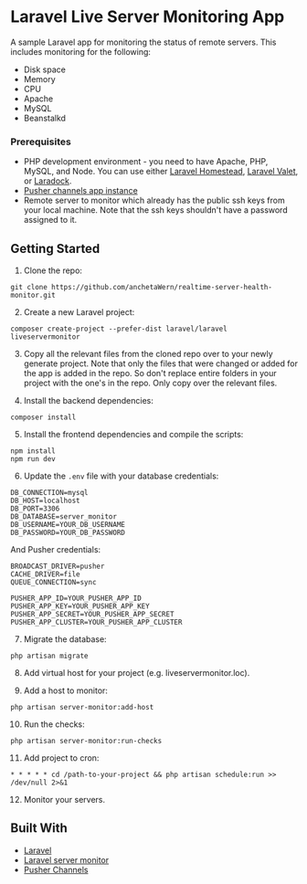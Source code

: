 # Laravel Live Server Monitoring App
A sample Laravel app for monitoring the status of remote servers. This includes monitoring for the following:

- Disk space
- Memory
- CPU
- Apache
- MySQL
- Beanstalkd


### Prerequisites

- PHP development environment - you need to have Apache, PHP, MySQL, and Node. You can use either [Laravel Homestead](https://laravel.com/docs/5.7/homestead), [Laravel Valet](https://laravel.com/docs/5.7/valet), or [Laradock](https://laradock.io/).
- [Pusher channels app instance](https://pusher.com/channels)
- Remote server to monitor which already has the public ssh keys from your local machine. Note that the ssh keys shouldn't have a password assigned to it.


## Getting Started

1. Clone the repo:

```
git clone https://github.com/anchetaWern/realtime-server-health-monitor.git
```


2. Create a new Laravel project:

```
composer create-project --prefer-dist laravel/laravel liveservermonitor
```

3. Copy all the relevant files from the cloned repo over to your newly generate project. Note that only the files that were changed or added for the app is added in the repo. So don't replace entire folders in your project with the one's in the repo. Only copy over the relevant files.

4. Install the backend dependencies:

```
composer install
```

5. Install the frontend dependencies and compile the scripts:

```
npm install
npm run dev
```

6. Update the `.env` file with your database credentials:

```
DB_CONNECTION=mysql
DB_HOST=localhost
DB_PORT=3306
DB_DATABASE=server_monitor
DB_USERNAME=YOUR_DB_USERNAME
DB_PASSWORD=YOUR_DB_PASSWORD
```

And Pusher credentials:


```
BROADCAST_DRIVER=pusher
CACHE_DRIVER=file
QUEUE_CONNECTION=sync

PUSHER_APP_ID=YOUR_PUSHER_APP_ID
PUSHER_APP_KEY=YOUR_PUSHER_APP_KEY
PUSHER_APP_SECRET=YOUR_PUSHER_APP_SECRET
PUSHER_APP_CLUSTER=YOUR_PUSHER_APP_CLUSTER
```

7. Migrate the database:

```
php artisan migrate
```

8. Add virtual host for your project (e.g. liveservermonitor.loc).


9. Add a host to monitor:

```
php artisan server-monitor:add-host
```

10. Run the checks:


```
php artisan server-monitor:run-checks
```


11. Add project to cron:

```
* * * * * cd /path-to-your-project && php artisan schedule:run >> /dev/null 2>&1
```

12. Monitor your servers.


## Built With

- [Laravel](https://laravel.com/)
- [Laravel server monitor](https://github.com/spatie/laravel-server-monitor)
- [Pusher Channels](https://pusher.com/channels)